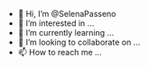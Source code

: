 - 👋 Hi, I’m @SelenaPasseno
- 👀 I’m interested in ...
- 🌱 I’m currently learning ...
- 💞️ I’m looking to collaborate on ...
- 📫 How to reach me ...

<!---
SelenaPasseno/SelenaPasseno is a ✨ special ✨ repository because its `README.md` (this file) appears on your GitHub profile.
You can click the Preview link to take a look at your changes.
--->
